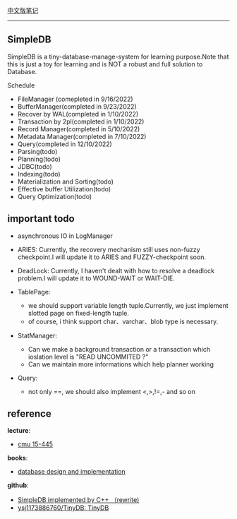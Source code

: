 

[中文版笔记](https://zhuanlan.zhihu.com/p/563388103)

----

## SimpleDB

SimpleDB is a tiny-database-manage-system for learning purpose.Note that this is just a toy for learning and is NOT a robust and full solution to Database.

Schedule 

- FileManager (comepleted in 9/16/2022)
- BufferManager(completed in 9/23/2022)
- Recover by WAL(completed in 1/10/2022)
- Transaction by 2pl(completed in 1/10/2022)
- Record Manager(completed in 5/10/2022)
- Metadata Manager(completed in 7/10/2022)
- Query(completed in 12/10/2022)
- Parsing(todo)
- Planning(todo)
- JDBC(todo)
- Indexing(todo)
- Materialization and Sorting(todo)
- Effective buffer Utilization(todo)
- Query Optimization(todo)


## important todo

- asynchronous IO in LogManager

- ARIES: Currently, the recovery mechanism still uses non-fuzzy checkpoint.I will update it to ARIES and FUZZY-checkpoint soon.

- DeadLock: Currently, I haven't dealt with how to resolve a deadlock problem.I will update it to WOUND-WAIT or WAIT-DIE.

- TablePage: 
    
    - we should support variable length tuple.Currently, we just implement slotted page on fixed-length tuple.
    - of course, i think support char、varchar、blob type is necessary.

- StatManager: 

    - Can we make a background transaction or a transaction which ioslation level is "READ UNCOMMITED ?" 
    - Can we maintain more informations which help planner working

- Query:

    - not only ==, we should also implement <,>,!=,- and so on

## reference

**lecture**: 

- [cmu 15-445](https://15445.courses.cs.cmu.edu/fall2022/)

**books**:

- [database design and implementation](www.cs.bc.edu/~sciore/simpledb/)

**github**:

- [SimpleDB implemented by C++ （rewrite)](​github.com/wattlebirdaz/simpledb)
- [ysj1173886760/TinyDB: TinyDB](​github.com/ysj1173886760/TinyDB)

